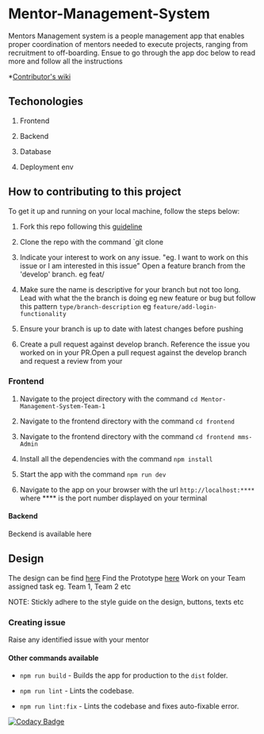 # Mentor-Management-System

Mentors Management system is a people management app that enables proper
coordination of mentors needed to execute projects, ranging from recruitment to off-boarding. Ensue to go through the app doc below to read more and follow all the instructions

*[Contributor's wiki](https://github.com/ALCOpenSource/Mentor-Management-System-Team-1/wiki)

## Techonologies

1. Frontend

2. Backend

3. Database

4. Deployment env

## How to contributing to this project

To get it up and running on your local machine, follow the steps below:

1. Fork this repo following this [guideline](https://docs.github.com/en/get-started/quickstart/fork-a-repo)

2. Clone the repo with the command `git clone

3. Indicate your interest to work on any issue. "eg. I want to work on this issue or I am interested in this issue" Open a feature branch from the 'develop' branch. eg feat/

4. Make sure the name is descriptive for your branch but not too long. Lead with what the the branch is doing eg new feature or bug but follow this pattern `type/branch-description` eg `feature/add-login-functionality`

5. Ensure your branch is up to date with latest changes before pushing

6. Create a pull request against develop branch. Reference the issue you worked on in your PR.Open a pull request against the develop branch and request a review from your

### Frontend

1. Navigate to the project directory with the command `cd Mentor-Management-System-Team-1`

2. Navigate to the frontend directory with the command `cd frontend`

3. Navigate to the frontend directory with the command `cd frontend mms-Admin`

4. Install all the dependencies with the command `npm install`

5. Start the app with the command `npm run dev`

6. Navigate to the app on your browser with the url `http://localhost:****` where **** is the port number displayed on your terminal
  
#### Backend

Beckend is available here

## Design

The design can be find [here](https://www.figma.com/file/JNZKj3lachPypSOMBOhC1e/MMS-ALC-0pen-Source-Project?node-id=6784%3A7593&t=dnwBBGHPZRxryUnJ-0)
Find the Prototype [here](https://www.figma.com/proto/JNZKj3lachPypSOMBOhC1e/MMS-ALC-0pen-Source-Project?page-id=6782%3A4428&node-id=6784%3A6712&viewport=565%2C382%2C0.02&scaling=min-zoom&starting-point-node-id=6784%3A6712)
Work on your Team assigned task eg. Team 1, Team 2 etc

NOTE: Stickly adhere to the style guide on the design, buttons, texts etc

### Creating issue

Raise any identified issue with your mentor

#### Other commands available

* `npm run build` - Builds the app for production to the `dist` folder.
  
* `npm run lint` - Lints the codebase.
  
* `npm run lint:fix` - Lints the codebase and fixes auto-fixable error.

[![Codacy Badge](https://app.codacy.com/project/badge/Grade/098d739ea9504dadabbcc4898eaff86e)](https://app.codacy.com/gh/ALCOpenSource/Mentor-Management-System-Team-1/dashboard?utm_source=gh&utm_medium=referral&utm_content=&utm_campaign=Badge_grade)
